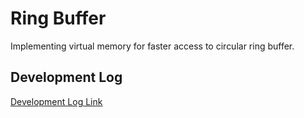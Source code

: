 # Ring Buffer
Implementing virtual memory for faster access to circular ring buffer.

## Development Log 

[Development Log Link](https://github.com/StevenChou499/ring_buffer/blob/main/Development%20Log.md)
